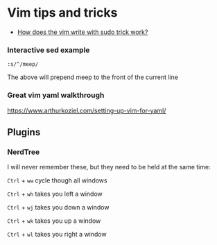 # Vim tips and tricks

- [How does the vim write with sudo trick work?](https://stackoverflow.com/questions/2600783/how-does-the-vim-write-with-sudo-trick-work)

### Interactive sed example
```vim
:s/^/meep/
```
The above will prepend meep to the front of the current line

### Great vim yaml walkthrough
https://www.arthurkoziel.com/setting-up-vim-for-yaml/

## Plugins
### NerdTree
I will never remember these, but they need to be held at the same time:

`Ctrl` + `ww` cycle though all windows

`Ctrl` + `wh` takes you left a window

`Ctrl` + `wj` takes you down a window

`Ctrl` + `wk` takes you up a window

`Ctrl` + `wl` takes you right a window

